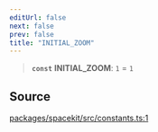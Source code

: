 ```yaml
---
editUrl: false
next: false
prev: false
title: "INITIAL_ZOOM"
---
```


> **`const`** **INITIAL\_ZOOM**: `1` = `1`

## Source

[packages/spacekit/src/constants.ts:1](https://github.com/nodenogg-in/alpha-p2p/blob/bd4a66e/packages/spacekit/src/constants.ts#L1)
